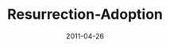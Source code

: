 ---
layout: music 
title: "Resurrection-Adoption"
series: "The Story"
date: 2011-04-26 
description: "We'll be examining the credibility of the most outrageous part of the story&#58; the resurrection of Jesus."
audio: "http://s3.amazonaws.com/crossroadsaudiomessages/thestory05.mp3"
audio-duration: "50:37"
---